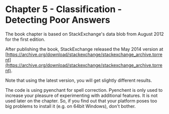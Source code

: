 Chapter 5 - Classification - Detecting Poor Answers
===================================================

The book chapter is based on StackExchange's data blob from August 2012 for the first edition. 

After publishing the book, StackExchange released the May 2014 version at
[https://archive.org/download/stackexchange/stackexchange_archive.torrent](https://archive.org/download/stackexchange/stackexchange_archive.torrent).

Note that using the latest version, you will get slightly different results.

The code is using pyenchant for spell correction. Pyenchent is only used to increase your pleasure of experimenting with additional features. It is not used later on the chapter. So, if you find out that your platform poses too big problems to install it (e.g. on 64bit Windows), don't bother.

